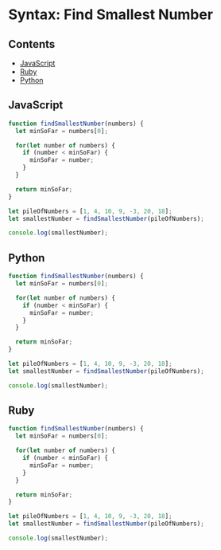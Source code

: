 # Syntax: Find Smallest Number

## Contents <!-- omit in toc -->

- [JavaScript](#javascript)
- [Ruby](#ruby)
- [Python](#python)

## JavaScript

```javascript
function findSmallestNumber(numbers) {
  let minSoFar = numbers[0];

  for(let number of numbers) {
    if (number < minSoFar) {
      minSoFar = number;
    }
  }

  return minSoFar;
}

let pileOfNumbers = [1, 4, 10, 9, -3, 20, 18];
let smallestNumber = findSmallestNumber(pileOfNumbers);

console.log(smallestNumber);

```

## Python

```javascript
function findSmallestNumber(numbers) {
  let minSoFar = numbers[0];

  for(let number of numbers) {
    if (number < minSoFar) {
      minSoFar = number;
    }
  }

  return minSoFar;
}

let pileOfNumbers = [1, 4, 10, 9, -3, 20, 18];
let smallestNumber = findSmallestNumber(pileOfNumbers);

console.log(smallestNumber);

```

## Ruby

```javascript
function findSmallestNumber(numbers) {
  let minSoFar = numbers[0];

  for(let number of numbers) {
    if (number < minSoFar) {
      minSoFar = number;
    }
  }

  return minSoFar;
}

let pileOfNumbers = [1, 4, 10, 9, -3, 20, 18];
let smallestNumber = findSmallestNumber(pileOfNumbers);

console.log(smallestNumber);

```

